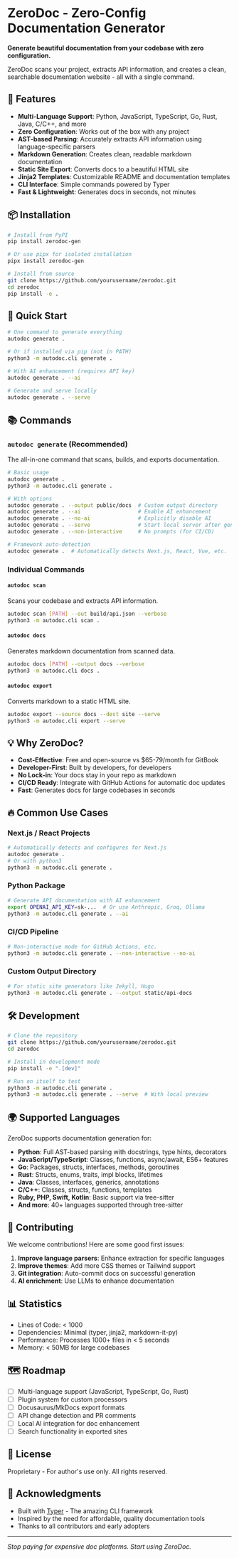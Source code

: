 # ZeroDoc - Zero-Config Documentation Generator

**Generate beautiful documentation from your codebase with zero configuration.**

ZeroDoc scans your project, extracts API information, and creates a clean, searchable documentation website - all with a single command.

## 🚀 Features

- **Multi-Language Support**: Python, JavaScript, TypeScript, Go, Rust, Java, C/C++, and more
- **Zero Configuration**: Works out of the box with any project
- **AST-based Parsing**: Accurately extracts API information using language-specific parsers
- **Markdown Generation**: Creates clean, readable markdown documentation
- **Static Site Export**: Converts docs to a beautiful HTML site
- **Jinja2 Templates**: Customizable README and documentation templates
- **CLI Interface**: Simple commands powered by Typer
- **Fast & Lightweight**: Generates docs in seconds, not minutes

## 📦 Installation

```bash
# Install from PyPI
pip install zerodoc-gen

# Or use pipx for isolated installation
pipx install zerodoc-gen

# Install from source
git clone https://github.com/yourusername/zerodoc.git
cd zerodoc
pip install -e .
```

## 🎯 Quick Start

```bash
# One command to generate everything
autodoc generate .

# Or if installed via pip (not in PATH)
python3 -m autodoc.cli generate .

# With AI enhancement (requires API key)
autodoc generate . --ai

# Generate and serve locally
autodoc generate . --serve
```

## 📚 Commands

### `autodoc generate` (Recommended)
The all-in-one command that scans, builds, and exports documentation.

```bash
# Basic usage
autodoc generate .
python3 -m autodoc.cli generate .

# With options
autodoc generate . --output public/docs  # Custom output directory
autodoc generate . --ai                  # Enable AI enhancement
autodoc generate . --no-ai               # Explicitly disable AI
autodoc generate . --serve               # Start local server after generation
autodoc generate . --non-interactive     # No prompts (for CI/CD)

# Framework auto-detection
autodoc generate .  # Automatically detects Next.js, React, Vue, etc.
```

### Individual Commands

#### `autodoc scan`
Scans your codebase and extracts API information.

```bash
autodoc scan [PATH] --out build/api.json --verbose
python3 -m autodoc.cli scan .
```

#### `autodoc docs`
Generates markdown documentation from scanned data.

```bash
autodoc docs [PATH] --output docs --verbose
python3 -m autodoc.cli docs .
```

#### `autodoc export`
Converts markdown to a static HTML site.

```bash
autodoc export --source docs --dest site --serve
python3 -m autodoc.cli export --serve
```

## 💡 Why ZeroDoc?

- **Cost-Effective**: Free and open-source vs $65-79/month for GitBook
- **Developer-First**: Built by developers, for developers
- **No Lock-in**: Your docs stay in your repo as markdown
- **CI/CD Ready**: Integrate with GitHub Actions for automatic doc updates
- **Fast**: Generates docs for large codebases in seconds

## 🔥 Common Use Cases

### Next.js / React Projects
```bash
# Automatically detects and configures for Next.js
autodoc generate .
# Or with python3
python3 -m autodoc.cli generate .
```

### Python Package
```bash
# Generate API documentation with AI enhancement
export OPENAI_API_KEY=sk-...  # Or use Anthropic, Groq, Ollama
python3 -m autodoc.cli generate . --ai
```

### CI/CD Pipeline
```bash
# Non-interactive mode for GitHub Actions, etc.
python3 -m autodoc.cli generate . --non-interactive --no-ai
```

### Custom Output Directory
```bash
# For static site generators like Jekyll, Hugo
python3 -m autodoc.cli generate . --output static/api-docs
```

## 🛠️ Development

```bash
# Clone the repository
git clone https://github.com/yourusername/zerodoc.git
cd zerodoc

# Install in development mode
pip install -e ".[dev]"

# Run on itself to test
python3 -m autodoc.cli generate .
python3 -m autodoc.cli generate . --serve  # With local preview
```

## 🌍 Supported Languages

ZeroDoc supports documentation generation for:

- **Python**: Full AST-based parsing with docstrings, type hints, decorators
- **JavaScript/TypeScript**: Classes, functions, async/await, ES6+ features  
- **Go**: Packages, structs, interfaces, methods, goroutines
- **Rust**: Structs, enums, traits, impl blocks, lifetimes
- **Java**: Classes, interfaces, generics, annotations
- **C/C++**: Classes, structs, functions, templates
- **Ruby, PHP, Swift, Kotlin**: Basic support via tree-sitter
- **And more**: 40+ languages supported through tree-sitter

## 🤝 Contributing

We welcome contributions! Here are some good first issues:

1. **Improve language parsers**: Enhance extraction for specific languages
2. **Improve themes**: Add more CSS themes or Tailwind support
3. **Git integration**: Auto-commit docs on successful generation
4. **AI enrichment**: Use LLMs to enhance documentation

## 📊 Statistics

- Lines of Code: < 1000
- Dependencies: Minimal (typer, jinja2, markdown-it-py)
- Performance: Processes 1000+ files in < 5 seconds
- Memory: < 50MB for large codebases

## 🗺️ Roadmap

- [ ] Multi-language support (JavaScript, TypeScript, Go, Rust)
- [ ] Plugin system for custom processors
- [ ] Docusaurus/MkDocs export formats
- [ ] API change detection and PR comments
- [ ] Local AI integration for doc enhancement
- [ ] Search functionality in exported sites

## 📄 License

Proprietary - For author's use only. All rights reserved.

## 🙏 Acknowledgments

- Built with [Typer](https://typer.tiangolo.com/) - The amazing CLI framework
- Inspired by the need for affordable, quality documentation tools
- Thanks to all contributors and early adopters

---


*Stop paying for expensive doc platforms. Start using ZeroDoc.*